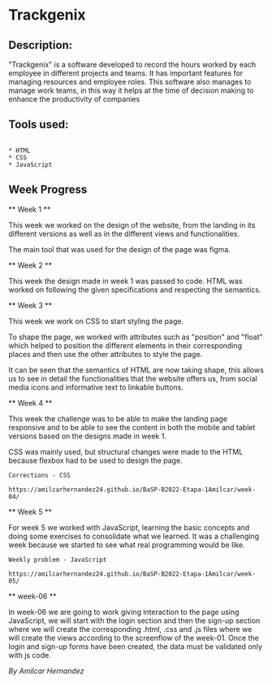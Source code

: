 # Trackgenix

## Description:


"Trackgenix" is a software developed to record the hours worked by each employee in different projects and teams. It has important features for managing resources and employee roles. This software also manages to manage work teams, in this way it helps at the time of decision making to enhance the productivity of companies  

## Tools used:

```

* HTML
* CSS
* JavaScript

```

## Week Progress

** Week 1 **

This week we worked on the design of the website, from the landing in its different versions as well as in the different views and functionalities.

The main tool that was used for the design of the page was figma.

** Week 2 **

This week the design made in week 1 was passed to code. HTML was worked on following the given specifications and respecting the semantics.

** Week 3 ** 

This week we work on CSS to start styling the page.

To shape the page, we worked with attributes such as "position" and "float" which helped to position the different elements in their corresponding places and then use the other attributes to style the page.

It can be seen that the semantics of HTML are now taking shape, this allows us to see in detail the functionalities that the website offers us, from social media icons and informative text to linkable buttons.

** Week 4 **

This week the challenge was to be able to make the landing page responsive and to be able to see the content in both the mobile and tablet versions based on the designs made in week 1.

CSS was mainly used, but structural changes were made to the HTML because flexbox had to be used to design the page.

```
Corrections - CSS

https://amilcarhernandez24.github.io/BaSP-B2022-Etapa-1Amilcar/week-04/
```

** Week 5 **

For week 5 we worked with JavaScript, learning the basic concepts and doing some exercises to consolidate what we learned. It was a challenging week because we started to see what real programming would be like.

```
Weekly problem - JavaScript

https://amilcarhernandez24.github.io/BaSP-B2022-Etapa-1Amilcar/week-05/
```
** week-06 **

In week-06 we are going to work giving interaction to the page using JavaScript, we will start with the login section and then the sign-up section where we will create the corresponding .html, .css and .js files where we will create the views according to the screenflow of the week-01. Once the login and sign-up forms have been created, the data must be validated only with js code.

_By Amilcar Hernandez_